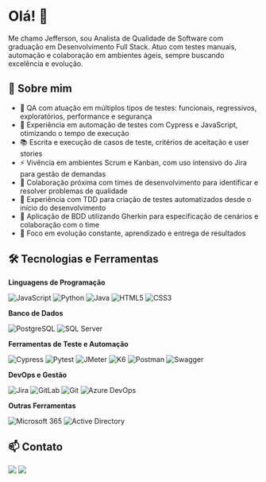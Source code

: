 # Olá! 👋
Me chamo Jefferson, sou Analista de Qualidade de Software com graduação em Desenvolvimento Full Stack. Atuo com testes manuais, automação e colaboração em ambientes ágeis, sempre buscando excelência e evolução.

## 📝 Sobre mim

- 🎯 QA com atuação em múltiplos tipos de testes: funcionais, regressivos, exploratórios, performance e segurança
- 🔄 Experiência em automação de testes com Cypress e JavaScript, otimizando o tempo de execução
- 📚 Escrita e execução de casos de teste, critérios de aceitação e user stories
- ⚡ Vivência em ambientes Scrum e Kanban, com uso intensivo do Jira para gestão de demandas
- 🤝 Colaboração próxima com times de desenvolvimento para identificar e resolver problemas de qualidade
- 🧪 Experiência com TDD para criação de testes automatizados desde o início do desenvolvimento
- 📖 Aplicação de BDD utilizando Gherkin para especificação de cenários e colaboração com o time
- 🚀 Foco em evolução constante, aprendizado e entrega de resultados

## 🛠️ Tecnologias e Ferramentas

**Linguagens de Programação**
<div>
  <img alt="JavaScript" src="https://img.shields.io/badge/JavaScript-F7DF1E?style=for-the-badge&logo=javascript&logoColor=black">
  <img alt="Python" src="https://img.shields.io/badge/Python-3776AB?style=for-the-badge&logo=python&logoColor=white">
  <img alt="Java" src="https://img.shields.io/badge/Java-007396?style=for-the-badge&logo=java&logoColor=white">
  <img alt="HTML5" src="https://img.shields.io/badge/HTML5-E34F26?style=for-the-badge&logo=html5&logoColor=white">
  <img alt="CSS3" src="https://img.shields.io/badge/CSS3-1572B6?style=for-the-badge&logo=css3&logoColor=white">
</div>

**Banco de Dados**
<div>
  <img alt="PostgreSQL" src="https://img.shields.io/badge/PostgreSQL-4169E1?style=for-the-badge&logo=postgresql&logoColor=white">
  <img alt="SQL Server" src="https://img.shields.io/badge/SQL_Server-CC2927?style=for-the-badge&logo=microsoftsqlserver&logoColor=white">
</div>

**Ferramentas de Teste e Automação**
<div>
  <img alt="Cypress" src="https://img.shields.io/badge/Cypress-17202C?style=for-the-badge&logo=cypress&logoColor=white">
  <img alt="Pytest" src="https://img.shields.io/badge/Pytest-0A9EDC?style=for-the-badge&logo=pytest&logoColor=white">
  <img alt="JMeter" src="https://img.shields.io/badge/JMeter-D22128?style=for-the-badge&logo=apachejmeter&logoColor=white">
  <img alt="K6" src="https://img.shields.io/badge/K6-7D64FF?style=for-the-badge&logo=k6&logoColor=white">
  <img alt="Postman" src="https://img.shields.io/badge/Postman-FF6C37?style=for-the-badge&logo=postman&logoColor=white">
  <img alt="Swagger" src="https://img.shields.io/badge/Swagger-85EA2D?style=for-the-badge&logo=swagger&logoColor=black">
</div>

**DevOps e Gestão**
<div>
  <img alt="Jira" src="https://img.shields.io/badge/Jira-0052CC?style=for-the-badge&logo=jira&logoColor=white">
  <img alt="GitLab" src="https://img.shields.io/badge/GitLab-FC6D26?style=for-the-badge&logo=gitlab&logoColor=white">
  <img alt="Git" src="https://img.shields.io/badge/Git-F05032?style=for-the-badge&logo=git&logoColor=white">
  <img alt="Azure DevOps" src="https://img.shields.io/badge/Azure_DevOps-0078D7?style=for-the-badge&logo=azuredevops&logoColor=white">
</div>

**Outras Ferramentas**
<div>
  <img alt="Microsoft 365" src="https://img.shields.io/badge/Microsoft_365-D83B01?style=for-the-badge&logo=microsoft&logoColor=white">
  <img alt="Active Directory" src="https://img.shields.io/badge/Active_Directory-0078D4?style=for-the-badge&logo=microsoft&logoColor=white">
</div>

## 📫 Contato

<div>
  <a href="mailto:jefferson.luis.sandoval@gmail.com"><img src="https://img.shields.io/badge/Gmail-D14836?style=for-the-badge&logo=gmail&logoColor=white" target="_blank"></a>
  <a href="https://www.linkedin.com/in/jefferson-sandoval-092b30b5" target="_blank"><img src="https://img.shields.io/badge/LinkedIn-0077B5?style=for-the-badge&logo=linkedin&logoColor=white" target="_blank"></a> 
</div>
